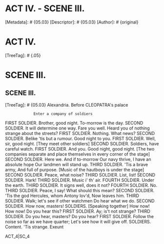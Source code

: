 # ACT IV. - SCENE III.
[Metadata]: # {05.03}
[Descriptor]: # {05.03}
[Author]: # {original}
# ACT IV.

[TreeTag]: # {.05}

# SCENE III.
## SCENE III.
[TreeTag]: # {05.03}
             Alexandria. Before CLEOPATRA's palace

                 Enter a company of soldiers

  FIRST SOLDIER. Brother, good night. To-morrow is the day.
  SECOND SOLDIER. It will determine one way. Fare you well.
    Heard you of nothing strange about the streets?
  FIRST SOLDIER. Nothing. What news?
  SECOND SOLDIER. Belike 'tis but a rumour. Good night to you.
  FIRST SOLDIER. Well, sir, good night.
                                      [They meet other soldiers]
  SECOND SOLDIER. Soldiers, have careful watch.
  FIRST SOLDIER. And you. Good night, good night.
                [The two companies separate and place themselves
                                   in every corner of the stage]
  SECOND SOLDIER. Here we. And if to-morrow
    Our navy thrive, I have an absolute hope
    Our landmen will stand up.
  THIRD SOLDIER. 'Tis a brave army,
    And full of purpose.
                      [Music of the hautboys is under the stage]
  SECOND SOLDIER. Peace, what noise?
  THIRD SOLDIER. List, list!
  SECOND SOLDIER. Hark!
  THIRD SOLDIER. Music i' th' air.
  FOURTH SOLDIER. Under the earth.
  THIRD SOLDIER. It signs well, does it not?
  FOURTH SOLDIER. No.
  THIRD SOLDIER. Peace, I say!
    What should this mean?
  SECOND SOLDIER. 'Tis the god Hercules, whom Antony lov'd,
    Now leaves him.
  THIRD SOLDIER. Walk; let's see if other watchmen
    Do hear what we do.
  SECOND SOLDIER. How now, masters!
  SOLDIERS. [Speaking together] How now!
    How now! Do you hear this?
  FIRST SOLDIER. Ay; is't not strange?
  THIRD SOLDIER. Do you hear, masters? Do you hear?
  FIRST SOLDIER. Follow the noise so far as we have quarter;
    Let's see how it will give off.
  SOLDIERS. Content. 'Tis strange.                        Exeunt

ACT_4|SC_4
